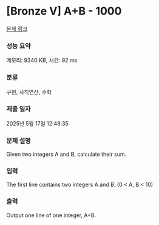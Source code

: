# [Bronze V] A+B - 1000 

[문제 링크](https://www.acmicpc.net/problem/1000) 

### 성능 요약

메모리: 9340 KB, 시간: 92 ms

### 분류

구현, 사칙연산, 수학

### 제출 일자

2025년 5월 17일 12:48:35

### 문제 설명

<p>Given two integers A and B, calculate their sum.</p>

### 입력 

 <p>The first line contains two integers A and B. (0 < A, B < 10)</p>

### 출력 

 <p>Output one line of one integer, A+B.</p>


